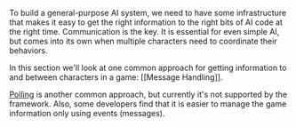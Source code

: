 To build a general-purpose AI system, we need to have some infrastructure that makes it easy to get the right information to the right bits of AI code at the right time. Communication is the key. It is essential for even simple AI, but comes into its own when multiple characters need to coordinate their behaviors.

In this section we'll look at one common approach for getting information to and between characters in a game: [[Message Handling]].

[Polling](http://en.wikipedia.org/wiki/Polling_%28computer_science%29) is another common approach, but currently it's not supported by the framework. Also, some developers find that it is easier to manage the game information only using events (messages).

